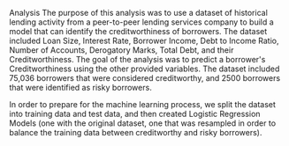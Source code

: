 Analysis
The purpose of this analysis was to use a dataset of historical lending activity from a peer-to-peer lending services company to build a model that can identify the creditworthiness of borrowers. The dataset included Loan Size, Interest Rate, Borrower Income, Debt to Income Ratio, Number of Accounts, Derogatory Marks, Total Debt, and their Creditworthiness. The goal of the analysis was to predict a borrower's Creditworthiness using the other provided variables. The dataset included 75,036 borrowers that were considered creditworthy, and 2500 borrowers that were identified as risky borrowers.

In order to prepare for the machine learning process, we split the dataset into training data and test data, and then created Logistic Regression Models (one with the original dataset, one that was resampled in order to balance the training data between creditworthy and risky borrowers).

